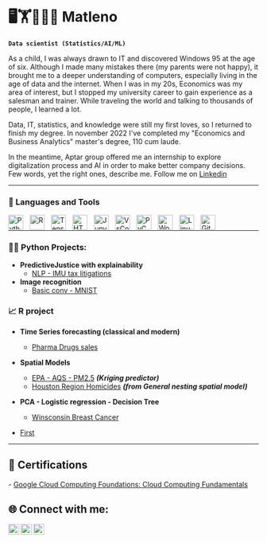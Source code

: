 # 🖥️🏋️🏂🏻🎵 Matleno

**`Data scientist (Statistics/AI/ML)`**

As a child, I was always drawn to IT and discovered Windows 95 at the age of six. Although I made many mistakes there (my parents were not happy), it brought me to a deeper understanding of computers, especially living in the age of data and the internet.
When I was in my 20s, Economics was my area of interest, but I stopped my university career to gain experience as a salesman and trainer. While traveling the world and talking to thousands of people, I learned a lot. 

Data, IT, statistics, and knowledge were still my first loves, so I returned to finish my degree. In november 2022 I've completed my "Economics and Business Analytics" master's degree, 110 cum laude.

In the meantime, Aptar group offered me an internship to explore digitalization process and AI in order to make better company decisions.
Few words, yet the right ones, describe me. Follow me on [Linkedin](https://www.linkedin.com/in/matteo-lenoci-87671773/)

---

### 🧰 Languages and Tools

<img align="left" alt="Python" width="30px" style="padding-right:10px;" src="https://cdn.jsdelivr.net/gh/devicons/devicon/icons/python/python-plain.svg" />
<img align="left" alt="R" width="30px" style="padding-right:10px;" src="https://cdn.jsdelivr.net/gh/devicons/devicon/icons/r/r-original.svg" />
<img align="left" alt="TensorFlow" width="30px" style="padding-right:10px;" src="https://cdn.jsdelivr.net/gh/devicons/devicon/icons/tensorflow/tensorflow-original.svg" />
<img align="left" alt="HTML" width="30px" style="padding-right:10px;" src="https://cdn.jsdelivr.net/gh/devicons/devicon/icons/html5/html5-plain.svg" />
<img align="left" alt="Jupyter" width="30px" style="padding-right:10px;" src="https://cdn.jsdelivr.net/gh/devicons/devicon/icons/jupyter/jupyter-original.svg" />
<img align="left" alt="VsCode" width="30px" style="padding-right:10px;" src="https://cdn.jsdelivr.net/gh/devicons/devicon/icons/vscode/vscode-original.svg" />
<img align="left" alt="PyCharm" width="30px" style="padding-right:10px;" src="https://cdn.jsdelivr.net/gh/devicons/devicon/icons/pycharm/pycharm-original.svg" />
<img align="left" alt="Wordpress" width="30px" style="padding-right:10px;" src="https://cdn.jsdelivr.net/gh/devicons/devicon/icons/wordpress/wordpress-original.svg" />
<img align="left" alt="Linux" width="30px" style="padding-right:10px;" src="https://cdn.jsdelivr.net/gh/devicons/devicon/icons/linux/linux-original.svg" />
<img align="left" alt="GitHub" width="30px" style="padding-right:10px;" src="https://cdn.jsdelivr.net/gh/devicons/devicon/icons/github/github-original.svg" />

<br />

---




<h3>👨‍💻 Python Projects:</h3>

- <b>PredictiveJustice with explainability</b>
  - [NLP - IMU tax litigations](https://github.com/matleno/Predictive-Jusitce-explainable)
- <b>Image recognition</b>
  - [Basic conv - MNIST](https://github.com/matleno/conv)

<h3>📈 R project</h3>

- <b>Time Series forecasting (classical and modern)</b>
  - [Pharma Drugs sales](https://github.com/matleno/TimeSeries)

- <b>Spatial Models</b>
  - [EPA - AQS - PM2.5](https://github.com/matleno/Spatial_Kriging)  <b><i>(Kriging predictor)</b></i>
  - [Houston Region Homicides](https://github.com/matleno/SpatialModels)  <b><i>(from General nesting spatial model)</b></i>

- <b>PCA - Logistic regression - Decision Tree</b>
  - [Winsconsin Breast Cancer](https://github.com/matleno/Pca_DecisionTree)

- [First](https://www.youtube.com)

---
<h2>🏅 Certifications</h2>
- <a href="https://www.cloudskillsboost.google/public_profiles/c68faf2f-af7d-4d05-9d86-b21dadf5348b/badges/2913845">Google Cloud Computing Foundations: Cloud Computing Fundamentals</a>



<h2> 🌐 Connect with me:</h2>

[<img align="left" alt="JoshMadakor | Twitter" width="22px" src="https://cdn.jsdelivr.net/gh/devicons/devicon/icons/twitter/twitter-original.svg" />][twitter]
[<img align="left" alt="JoshMadakor | LinkedIn" width="22px" src="https://cdn.jsdelivr.net/gh/devicons/devicon/icons/linkedin/linkedin-original.svg" />][Linkedin]
[<img align="left" alt="JoshMadakor | Instagram" width="22px" src="https://upload.wikimedia.org/wikipedia/commons/e/e7/Instagram_logo_2016.svg" />][instagram]

[twitter]: https://twitter.com/_matleno_
[instagram]: https://www.instagram.com/matleno/
[linkedin]: https://www.linkedin.com/in/matteo-lenoci-87671773/

<!--
**joshmadakor1/joshmadakor1** is a ✨ _special_ ✨ repository because its `README.md` (this file) appears on your GitHub profile.

Here are some ideas to get you started:

- 🔭 I’m currently working on ...
- 🌱 I’m currently learning ...
- 👯 I’m looking to collaborate on ...
- 🤔 I’m looking for help with ...
- 💬 Ask me about ...
- 📫 How to reach me: ...
- 😄 Pronouns: ...
- ⚡ Fun fact: ...
-->
